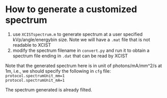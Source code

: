 # How to generate a customized spectrum
1. use `XCISTspectrum.m` to generate spectrum at a user specified kVp/angle/energybin size. Note we will have a `.mat` file that is not readable to XCIST
2. modify the spectrum filename in `convert.py` and run it to obtain a spectrum file ending in `.dat` that can be read by XCIST

Note that the generated spectrum here is in unit of photons/mA/mm^2/s at 1m, i.e., we should specify the following in `cfg` file:\
`protocol.spectrumUnit_mm=1` \
`protocol.spectrumUnit_mA=1`

The spectrum generated is already filted.
